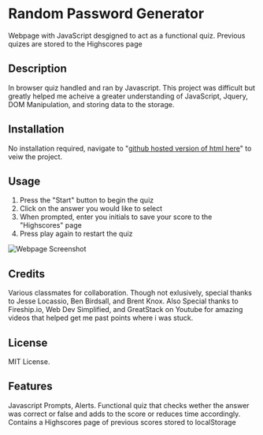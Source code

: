 # Random Password Generator
Webpage with JavaScript desgigned to act as a functional quiz. Previous quizes are stored to
the Highscores page

## Description

In browser quiz handled and ran by Javascript. This project was difficult but greatly helped me acheive a greater understanding of
JavaScript, Jquery, DOM Manipulation, and storing data to the storage. 

## Installation

No installation required, navigate to "[github hosted version of html here](https://robkaiser97.github.io/JS_Password_Generator/)" to veiw the project.

## Usage

1. Press the "Start" button to begin the quiz
2. Click on the answer you would like to select
3. When prompted, enter you initials to save your score to the "Highscores" page
4. Press play again to restart the quiz

![Webpage Screenshot](/Assets/Images/Js%20quiz%20demo.gif)


## Credits

Various classmates for collaboration. Though not exlusively, special thanks to Jesse Locassio, Ben Birdsall, and Brent Knox. 
Also Special thanks to Fireship.io, Web Dev Simplified, and GreatStack on Youtube for amazing videos that helped get me past points
where i was stuck.

## License

MIT License.

## Features

Javascript Prompts, Alerts. Functional quiz that checks wether the answer was correct or false and adds to the score or reduces
time accordingly. Contains a Highscores page of previous scores stored to localStorage